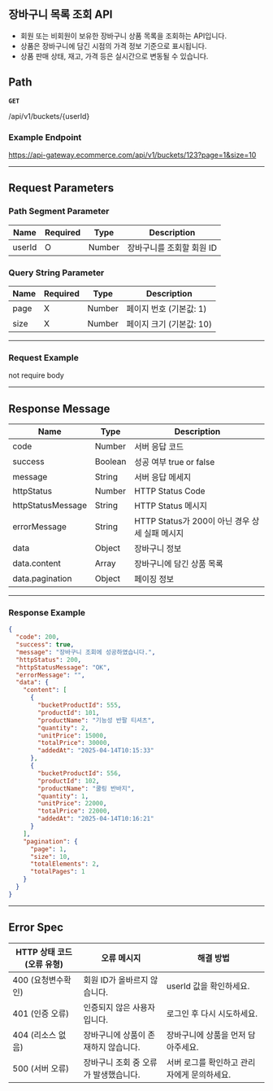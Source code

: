 ## 장바구니 목록 조회 API

- 회원 또는 비회원이 보유한 장바구니 상품 목록을 조회하는 API입니다.
- 상품은 장바구니에 담긴 시점의 가격 정보 기준으로 표시됩니다.
- 상품 판매 상태, 재고, 가격 등은 실시간으로 변동될 수 있습니다.

## **Path**

**`GET`**

/api/v1/buckets/{userId}

### **Example Endpoint**

https://api-gateway.ecommerce.com/api/v1/buckets/123?page=1&size=10

---

## **Request Parameters**

### **Path Segment Parameter**

| **Name** | **Required** | **Type** | **Description** |
| --- | --- | --- | --- |
| userId | O | Number | 장바구니를 조회할 회원 ID |

### **Query String Parameter**

| **Name** | **Required** | **Type** | **Description** |
| --- | --- | --- | --- |
| page | X | Number | 페이지 번호 (기본값: 1) |
| size | X | Number | 페이지 크기 (기본값: 10) |

---

### **Request Example**

not require body

---

## **Response Message**

| **Name** | **Type** | **Description** |
| --- | --- | --- |
| code | Number | 서버 응답 코드 |
| success | Boolean | 성공 여부 true or false |
| message | String | 서버 응답 메세지 |
| httpStatus | Number | HTTP Status Code |
| httpStatusMessage | String | HTTP Status 메시지 |
| errorMessage | String | HTTP Status가 200이 아닌 경우 상세 실패 메시지 |
| data | Object | 장바구니 정보 |
| data.content | Array | 장바구니에 담긴 상품 목록 |
| data.pagination | Object | 페이징 정보 |

---

### **Response Example**

```json
{
  "code": 200,
  "success": true,
  "message": "장바구니 조회에 성공하였습니다.",
  "httpStatus": 200,
  "httpStatusMessage": "OK",
  "errorMessage": "",
  "data": {
    "content": [
      {
        "bucketProductId": 555,
        "productId": 101,
        "productName": "기능성 반팔 티셔츠",
        "quantity": 2,
        "unitPrice": 15000,
        "totalPrice": 30000,
        "addedAt": "2025-04-14T10:15:33"
      },
      {
        "bucketProductId": 556,
        "productId": 102,
        "productName": "쿨링 반바지",
        "quantity": 1,
        "unitPrice": 22000,
        "totalPrice": 22000,
        "addedAt": "2025-04-14T10:16:21"
      }
    ],
    "pagination": {
      "page": 1,
      "size": 10,
      "totalElements": 2,
      "totalPages": 1
    }
  }
}
```

---

## **Error Spec**

| **HTTP 상태 코드 (오류 유형)** | **오류 메시지** | **해결 방법** |
| --- | --- | --- |
| 400 (요청변수확인) | 회원 ID가 올바르지 않습니다. | userId 값을 확인하세요. |
| 401 (인증 오류) | 인증되지 않은 사용자입니다. | 로그인 후 다시 시도하세요. |
| 404 (리소스 없음) | 장바구니에 상품이 존재하지 않습니다. | 장바구니에 상품을 먼저 담아주세요. |
| 500 (서버 오류) | 장바구니 조회 중 오류가 발생했습니다. | 서버 로그를 확인하고 관리자에게 문의하세요. |
